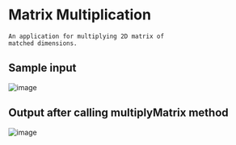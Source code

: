 # Matrix Multiplication

    An application for multiplying 2D matrix of
    matched dimensions.

## Sample input

![image](https://github.com/user-attachments/assets/6816bd33-912a-42b3-b463-aed7d7cce518)


## Output after calling multiplyMatrix method
![image](https://github.com/user-attachments/assets/5d397586-5cb3-43bb-bafb-55056f4c647b)


